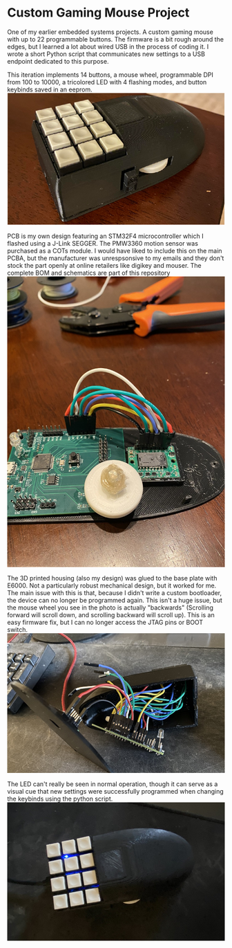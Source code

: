# Custom Gaming Mouse Project

One of my earlier embedded systems projects. A custom gaming mouse with up to 22 programmable buttons. The firmware is a bit rough around the edges, but I learned a lot about wired USB in the process of coding it.
I wrote a short Python script that communicates new settings to a USB endpoint dedicated to this purpose. 

This iteration implements 14 buttons, a mouse wheel, programmable DPI from 100 to 10000, a tricolored LED with 4 flashing modes, and button keybinds saved in an eeprom.
![Final Product](images/mouse_photo03.png)

PCB is my own design featuring an STM32F4 microcontroller which I flashed using a J-Link SEGGER. The PMW3360 motion sensor was purchased as a COTs module. I would have liked to include this on the main PCBA, but the manufacturer was unrespsonsive to my emails and they don't stock the part openly at online retailers like digikey and mouser. The complete BOM and schematics are part of this repository
![PCB Design](images/mouse_photo01.jpg)

The 3D printed housing (also my design) was glued to the base plate with E6000. Not a particularly robust mechanical design, but it worked for me. The main issue with this is that, because I didn't write a custom bootloader, the device can no longer be programmed again. This isn't a huge issue, but the mouse wheel you see in the photo is actually "backwards" (Scrolling forward will scroll down, and scrolling backward will scroll up). This is an easy firmware fix, but I can no longer access the JTAG pins or BOOT switch. 
![Assembly](images/mouse_photo02.jpg)

The LED can't really be seen in normal operation, though it can serve as a visual cue that new settings were successfully programmed when changing the keybinds using the python script.
![LED](images/mouse_photo04.jpg)
